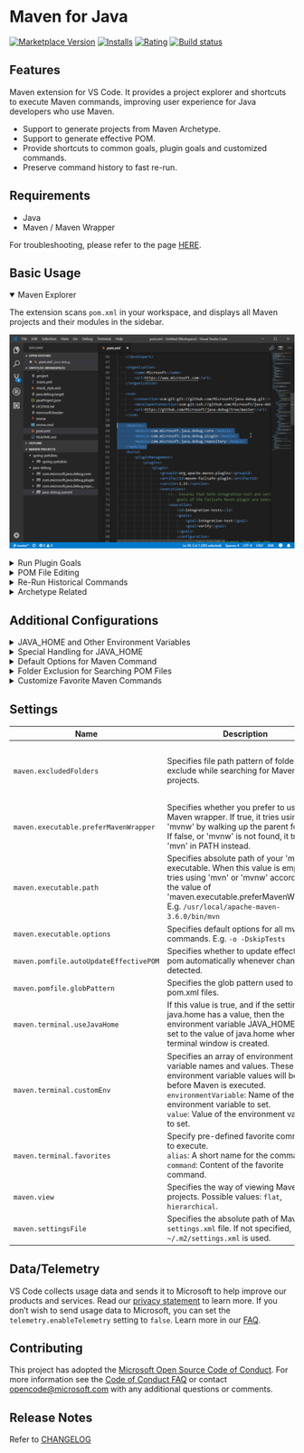 # Maven for Java

[![Marketplace Version](https://vsmarketplacebadge.apphb.com/version-short/vscjava.vscode-maven.svg)](https://marketplace.visualstudio.com/items?itemName=vscjava.vscode-maven)
[![Installs](https://vsmarketplacebadge.apphb.com/installs-short/vscjava.vscode-maven.svg)](https://marketplace.visualstudio.com/items?itemName=vscjava.vscode-maven)
[![Rating](https://vsmarketplacebadge.apphb.com/rating-short/vscjava.vscode-maven.svg)](https://marketplace.visualstudio.com/items?itemName=vscjava.vscode-maven)
[![Build status](https://dev.azure.com/mseng/VSJava/_apis/build/status/VSCode-Maven-Extension-VSIX-CI)](https://dev.azure.com/mseng/VSJava/_build/latest?definitionId=8760)

## Features

Maven extension for VS Code. It provides a project explorer and shortcuts to execute Maven commands, improving user experience for Java developers who use Maven.

* Support to generate projects from Maven Archetype.
* Support to generate effective POM.
* Provide shortcuts to common goals, plugin goals and customized commands.
* Preserve command history to fast re-run.


## Requirements
* Java
* Maven / Maven Wrapper

For troubleshooting, please refer to the page [HERE](Troubleshooting.md).

## Basic Usage
<details open>
<summary>Maven Explorer</summary>

The extension scans `pom.xml` in your workspace, and displays all Maven projects and their modules in the sidebar.

![Screenshot](images/explorer.png)

</details>

<details>
<summary>Run Plugin Goals</summary>

The extension parse effective-pom of Maven projects, and displays all plugins and plugin goals hierarchically.

![Screenshot](images/plugin.gif)

</details>

<details>
<summary>POM File Editing</summary>

The extension provides Maven specific completion suggestions when editing POM files, including snippets and artifact hints.

![Screenshot](images/completion.gif)

</details>

<details>
<summary>Re-Run Historical Commands</summary>

It preserves history of goals for each project, so you can fast re-run previous long commands, e.g. `mvn <goals> -Dparam1=value1 -Dparam2=value2 -Dparam3=value3 ...` 
There are 2 entries for it:
* Command Palette -> select `Maven: History ...` -> Select a project -> Select command from the history
* Right-click on a project -> Click `History ...` -> Select command from the history

![Screenshot](images/history.gif)
</details>
 
<details>
<summary>Archetype Related</summary>

### Generate from Maven Archetype
The extension loads archetypes listed in local/remote catalog. After selection, the extension sends `mvn archetype:generate -D...` to terminal.
There are 2 entries for it:
* Command Palette -> select `Maven: Generate from Maven Archetype`
* Right-click on a folder -> Click `Generate from Maven Archetype` 

![Screenshot](images/archetype.gif)

### Update Maven Archetype Catalog
With following steps, you can update the **local cache** of Maven **remote catalog**. It takes some time to download meta data from Maven central repository.

Command Palette -> select `Maven: Update Maven Archetype Catalog`.

</details>

## Additional Configurations

<details>
<summary>JAVA_HOME and Other Environment Variables</summary>

This extension executes Maven by opening a terminal session and then calling Maven in that session.
Maven requires the JAVA_HOME environment variable to be set. Maven will also look for other variables such as MAVEN_OPTS. If you prefer not to set those variables permanently you can configure them, or any other environment variable, in settings:

```json
{
    "maven.terminal.customEnv": [
        {
            "environmentVariable": "MAVEN_OPTS",               // variable name
            "value": "-Xms1024m -Xmx4096m"                     // value
        },
        {
            "environmentVariable": "JAVA_HOME",                // variable name
            "value": "C:\\Program Files\\Java\\jdk-9.0.4"      // value
        }
    ]
}
```
</details>

<details>
<summary>Special Handling for JAVA_HOME</summary>

If you have Red Hat's Java Language Support extension installed, then you can specify JAVA_HOME in settings for that extension:

```json
{
    "java.home": "C:\\Program Files\\Java\\jdk-9.0.4"      // Red Hat Java Language Support Setting
}
```

This extension (Maven for Java) can reuse that setting if you desire:

```json
{
    "maven.terminal.useJavaHome": true      // Use the Red Hat Java Language Support Setting for JAVA_HOME
}
```

With this support, you can specify JAVA_HOME in one place and you do not need to use the `maven.terminal.customEnv` setting unless
you have other environment variables to set.

If you have JAVA_HOME configured through the `maven.terminal.customEnv` setting, and also specify to reuse the Red Hat setting, then the value from `maven.terminal.customEnv` will take precedence.

</details>

<details>
<summary>Default Options for Maven Command</summary>
The usage of Maven executable is:

> usage: mvn [options] [<goal(s)>] [<phase(s)>]

You can use `maven.executable.options` to specify default **options** for all your Maven commands executed in current project.
```json
{
    "maven.executable.options": "-o -s ./settings.xml"      // work offline, and use an alternative settings file 
}
```
</details>

<details>
<summary>Folder Exclusion for Searching POM Files</summary>

To speed up the searching of Maven projects, you can exclude folders in settings:

```json
{
    "maven.excludedFolders": [
        "**/.*",                // exclude hidden folders
        "**/node_modules",      // exclude node modules to speed up
        "**/target"             // exclude duplicated pom file in target folder
    ]
}
```
</details>

<details>
<summary>Customize Favorite Maven Commands</summary>

Specify a favorite command in settings:

```json
{
    "maven.terminal.favorites": [
        {
            "alias": "full-build without tests",
            "command": "clean package -DskipTests"
        }
    ]
}
```

Now right-click on an project item, and then click `Favorite ...`. The option `full-build without tests` should show up.

</details>

## Settings

| Name | Description | Default Value |
|---|---|---|
| `maven.excludedFolders` | Specifies file path pattern of folders to exclude while searching for Maven projects. | `[ "**/.*", "**/node_modules", "**/target", "**/bin", "**/archetype-resources" ]` |
| `maven.executable.preferMavenWrapper` | Specifies whether you prefer to use Maven wrapper. If true, it tries using 'mvnw' by walking up the parent folders. If false, or 'mvnw' is not found, it tries 'mvn' in PATH instead. | `true` |
| `maven.executable.path` | Specifies absolute path of your 'mvn' executable. When this value is empty, it tries using 'mvn' or 'mvnw' according to the value of 'maven.executable.preferMavenWrapper'. E.g. `/usr/local/apache-maven-3.6.0/bin/mvn` | ` ` |
| `maven.executable.options` | Specifies default options for all mvn commands. E.g. `-o -DskipTests` | ` ` |
| `maven.pomfile.autoUpdateEffectivePOM` | Specifies whether to update effective-pom automatically whenever changes detected. | `false` |
| `maven.pomfile.globPattern` | Specifies the glob pattern used to look for pom.xml files. | `**/pom.xml` |
| `maven.terminal.useJavaHome` | If this value is true, and if the setting java.home has a value, then the environment variable JAVA_HOME will be set to the value of java.home when a new terminal window is created. | `false` |
| `maven.terminal.customEnv` | Specifies an array of environment variable names and values. These environment variable values will be added before Maven is executed. <br /> `environmentVariable`: Name of the environment variable to set. <br /> `value`: Value of the environment variable to set. | `[]` |
| `maven.terminal.favorites` | Specify pre-defined favorite commands to execute. <br /> `alias`: A short name for the command. <br /> `command`: Content of the favorite command. | `[]` |
| `maven.view` | Specifies the way of viewing Maven projects. Possible values: `flat`, `hierarchical`. | `flat` |
| `maven.settingsFile` | Specifies the absolute path of Maven `settings.xml` file. If not specified, `~/.m2/settings.xml` is used. | `null` |

## Data/Telemetry

VS Code collects usage data and sends it to Microsoft to help improve our products and services. Read our [privacy statement](http://go.microsoft.com/fwlink/?LinkId=521839) to learn more. If you don’t wish to send usage data to Microsoft, you can set the `telemetry.enableTelemetry` setting to `false`. Learn more in our [FAQ](https://code.visualstudio.com/docs/supporting/faq#_how-to-disable-telemetry-reporting).

## Contributing

This project has adopted the [Microsoft Open Source Code of Conduct](https://opensource.microsoft.com/codeofconduct/). For more information see the [Code of Conduct FAQ](https://opensource.microsoft.com/codeofconduct/faq/) or contact [opencode@microsoft.com](mailto:opencode@microsoft.com) with any additional questions or comments.

## Release Notes

Refer to [CHANGELOG](CHANGELOG.md)
